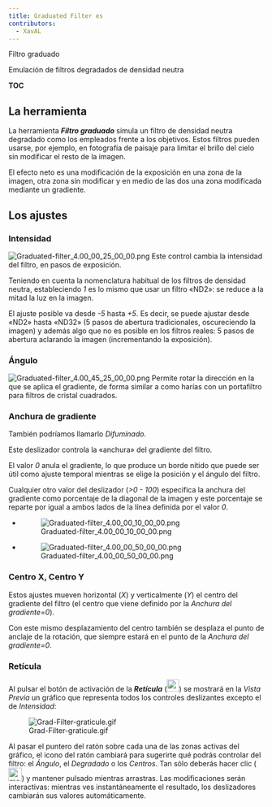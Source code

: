 ```yaml
---
title: Graduated Filter es
contributors:
  - XavAL
---
```


<div class="pagetitle">

Filtro graduado

</div>
<div class="headline">

Emulación de filtros degradados de densidad neutra

</div>

__TOC__

## La herramienta

La herramienta ***Filtro graduado*** simula un filtro de densidad neutra
degradado como los empleados frente a los objetivos. Estos filtros
pueden usarse, por ejemplo, en fotografía de paisaje para limitar el
brillo del cielo sin modificar el resto de la imagen.

El efecto neto es una modificación de la exposición en una zona de la
imagen, otra zona sin modificar y en medio de las dos una zona
modificada mediante un gradiente.

## Los ajustes

### Intensidad

![](Graduated-filter_4.00_00_25_00_00.png "Graduated-filter_4.00_00_25_00_00.png")
Este control cambia la intensidad del filtro, en pasos de exposición.

Teniendo en cuenta la nomenclatura habitual de los filtros de densidad
neutra, estableciendo *1* es lo mismo que usar un filtro «ND2»: se
reduce a la mitad la luz en la imagen.

El ajuste posible va desde *-5* hasta *+5*. Es decir, se puede ajustar
desde «ND2» hasta «ND32» (5 pasos de abertura tradicionales,
oscureciendo la imagen) y además algo que no es posible en los filtros
reales: 5 pasos de abertura aclarando la imagen (incrementando la
exposición).

### Ángulo

![](Graduated-filter_4.00_45_25_00_00.png "Graduated-filter_4.00_45_25_00_00.png")
Permite rotar la dirección en la que se aplica el gradiente, de forma
similar a como harías con un portafiltro para filtros de cristal
cuadrados.  

### Anchura de gradiente

También podríamos llamarlo *Difuminado*.

Este deslizador controla la «anchura» del gradiente del filtro.

El valor *0* anula el gradiente, lo que produce un borde nítido que
puede ser útil como ajuste temporal mientras se elige la posición y el
ángulo del filtro.

Cualquier otro valor del deslizador (*\>0 - 100*) especifica la anchura
del gradiente como porcentaje de la diagonal de la imagen y este
porcentaje se reparte por igual a ambos lados de la línea definida por
el valor *0*.

<div>

- <figure>
  <img src="/images/Graduated-filter_4.00_00_10_00_00.png"
  title="Graduated-filter_4.00_00_10_00_00.png" />
  <figcaption>Graduated-filter_4.00_00_10_00_00.png</figcaption>
  </figure>

- <figure>
  <img src="/images/Graduated-filter_4.00_00_50_00_00.png"
  title="Graduated-filter_4.00_00_50_00_00.png" />
  <figcaption>Graduated-filter_4.00_00_50_00_00.png</figcaption>
  </figure>

</div>

### Centro X, Centro Y

Estos ajustes mueven horizontal (*X*) y verticalmente (*Y*) el centro
del gradiente del filtro (el centro que viene definido por la *Anchura
del gradiente=0*).

Con este mismo desplazamiento del centro también se desplaza el punto de
anclaje de la rotación, que siempre estará en el punto de la *Anchura
del gradiente=0*.

### Retícula

Al pulsar el botón de activación de la ***Retícula***
(<img src="/images/crosshair-adjust.png" title="crosshair-adjust.png" width="24"
alt="crosshair-adjust.png" />) se mostrará en la *Vista Previa* un
gráfico que representa todos los controles deslizantes excepto el de
*Intensidad*:

<figure>
<img src="/images/Grad-Filter-graticule.gif"
title="Grad-Filter-graticule.gif" />
<figcaption>Grad-Filter-graticule.gif</figcaption>
</figure>

Al pasar el puntero del ratón sobre cada una de las zonas activas del
gráfico, el icono del ratón cambiará para sugerirte qué podrás controlar
del filtro: el *Ángulo*, el *Degradado* o los *Centros*. Tan sólo
deberás hacer clic
(<img src="/images/mouse_left-click.png" title="mouse_left-click.png" height="26"
alt="mouse_left-click.png" />) y mantener pulsado mientras arrastras.
Las modificaciones serán interactivas: mientras ves instantáneamente el
resultado, los deslizadores cambiarán sus valores automáticamente.
